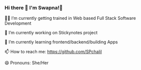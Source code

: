 ### Hi there 👋 I'm Swapna!👩

👩‍💻 I’m currently getting trained in Web based Full Stack Software Development 

🔭 I’m currently working on Stickynotes project

🌱 I’m currently learning frontend/backend/building Apps

📫 How to reach me: https://github.com/SPchalil

😄 Pronouns: She/Her


<!--
**SPchalil/SPchalil** is a ✨ _special_ ✨ repository because its `README.md` (this file) appears on your GitHub profile.

Here are some ideas to get you started:

- 🔭 I’m currently working ...
- 🌱 I’m currently learning ...
- 👯 I’m looking to collaborate on ...
- 🤔 I’m looking for help with ...
- 💬 Ask me about ...
- 📫 How to reach me: ...
- 😄 Pronouns: ...
- ⚡ Fun fact: ...
-->
